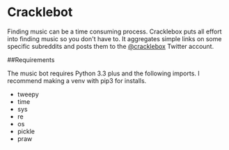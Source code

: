 # Cracklebot

Finding music can be a time consuming process. Cracklebox puts all effort into finding music so you don't have to.
It aggregates simple links on some specific subreddits and posts them to the  [@cracklebox](https://twitter.com/cracklebox) Twitter account.

##Requirements

The music bot requires Python 3.3 plus and the following imports. I recommend making a venv with pip3 for installs.


* tweepy
* time
* sys 
* re
* os
* pickle
* praw
